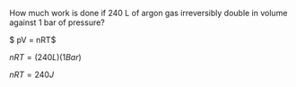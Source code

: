 How much work is done if $240\text{ L}$ of argon gas irreversibly double in volume against $1\text{ bar}$ of pressure?

$ pV = nRT$

$nRT=(240L)(1Bar)$

$nRT=240J$



